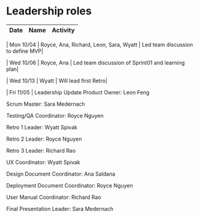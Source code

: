 # Leadership roles

| Date | Name | Activity |
| ---- | ---- | -------- |

| Mon 10/04 | Royce, Ana, Richard, Leon, Sara, Wyatt | Led team discussion to define MVP|

| Wed 10/06 | Royce, Ana | Led team discussion of Sprint01 and learning plan|

| Wed 10/13 | Wyatt | Will lead first Retro|

| Fri 11/05 | Leadership Update
Product Owner: Leon Feng

Scrum Master: Sara Medernach

Testing/QA Coordinator: Royce Nguyen

Retro 1 Leader: Wyatt Spivak

Retro 2 Leader: Royce Nguyen

Retro 3 Leader: Richard Rao

UX Coordinator: Wyatt Spivak

Design Document Coordinator: Ana Saldana

Deployment Document Coordinator: Royce Nguyen

User Manual Coordinator: Richard Rao

Final Presentation Leader: Sara Medernach

